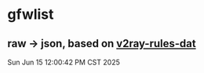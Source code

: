 # gfwlist
## raw -> json, based on [v2ray-rules-dat](https://github.com/Loyalsoldier/v2ray-rules-dat)
Sun Jun 15 12:00:42 PM CST 2025

